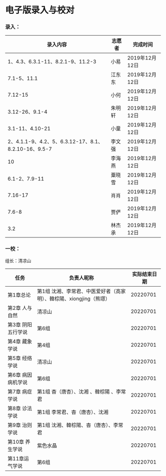 # 电子版录入与校对

### 录入：

| 录入内容                                             | 志愿者 | 完成时间       |
| ---------------------------------------------------- | ------ | -------------- |
| 1、4.3、6.3.1-11、8.2.1-9、11.2-3                    | 小易   | 2019年12月12日 |
| 7.1-5、11.1                                          | 江东东 | 2019年12月12日 |
| 7.12-15                                              | 小何   | 2019年12月12日 |
| 3.12-26、9.1-4                                       | 朱明轩 | 2019年12月12日 |
| 3.1-11、4.10-21                                      | 小童   | 2019年12月12日 |
| 2、4.1.1-9、4.2、5、6.3.12-17、8.1、8.2.10-16、9.5-7 | 李文强 | 2019年12月12日 |
| 10                                                   | 李海燕 | 2019年12月12日 |
| 6.1-2、7.9-11                                        | 粟晓雪 | 2019年12月12日 |
| 7.16-17                                              | 肖肖   | 2019年12月12日 |
| 7.6-8                                                | 贾俨   | 2019年12月12日 |
| 3.2                                                  | 林杰承 | 2019年12月12日 |

### 一校：

组长：清凉山

| 任务                 |                     负责人昵称                            | 实际结束日期 |
| --------------------| -------------------------------------------------------- | ------------ |
| 第1章总论            | 第1组 沈湘、李常君、中医爱好者（高家明）、韓棕陽、xiongjing（熊璟）| 20220701     |
| 第2章 人与自然        | 清凉山                                                    | 20220701     |
| 第3章 阴阳五行学说     | 第6组                                                     | 20220701     |
| 第4章 藏象学说        | 第4组                                                     | 20220701     |
| 第5章 经络学说        | 清凉山                                                     | 20220701     |
| 第6章 病因病机学说     | 第6组                                                     | 20220701     |
| 第7章 病症学说        | 第1组 杳（唐杏）、沈湘 、韓棕陽 、李常君                        | 20220701     |
| 第8章 诊法学说        | 第1组 李常君、杳（唐杏）、沈湘                                 | 20220701     |
| 第9章 治则学说        | 第1组 沈湘、韓棕陽、杳（唐杏）、李常君                           | 20220701     |
| 第10章 养生学说       | 紫色水晶                                                    | 20220701     |
| 第11章运气学说        | 第6组                                                      | 20220701     |